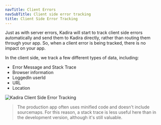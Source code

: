 ```yaml
---
navTitle: Client Errors
navSubTitle: Client side error tracking
title: Client Side Error Tracking
---
```

Just as with server errors, Kadira will start to track client side errors automatically and send them to Kadira directly, rather than routing them  through your app. So, when a client error is being tracked, there is no impact on your app.

In the client side, we track a few different types of data, including:

* Error Message and Stack Trace
* Browser information
* LoggedIn userId
* URL
* Location

![Kadira Client Side Error Tracking](https://cldup.com/evu-hr9it6.png)

> The production app often uses minified code and doesn't include sourcemaps. For this reason, a stack trace is less useful here than in the development version, although it's still valuable.